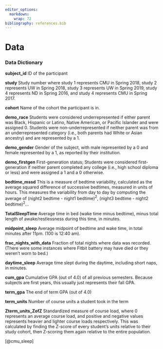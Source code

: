 ```yaml
---
editor_options: 
  markdown: 
    wrap: 72
bibliography: references.bib  
---
```


# Data

### Data Dictionary

**subject_id** ID of the participant

**study** Study number where study 1 represents CMU in Spring 2018,
study 2 represents UW in Spring 2018, study 3 represents UW in Spring
2019, study 4 represents ND in Spring 2016, and study 4 represents CMU
in Spring 2017.

**cohort** Name of the cohort the participant is in.

**demo_race** Students were considered underrepresented if either parent
was Black, Hispanic or Latino, Native American, or Pacific Islander and
were assigned 0. Students were non-underrepresented if neither parent
was from an underrepresented category (i.e., both parents had White or
Asian ancestry) and are represented by a 1.

**demo_gender** Gender of the subject, with male represented by a 0 and
female represented by a 1, as reported by their institution.

**demo_firstgen** First-generation status; Students were considered
first-generation if neither parent completed any college (i.e., high
school diploma or less) and were assigned a 1 and a 0 otherwise.

**bedtime_mssd** This is a measure of bedtime variability, calculated as
the average squared difference of successive bedtimes, measured in units
of hours. This measures the variability from day to day by computing the
average of (night2 bedtime - night1 bedtime)$^2$, (night3 bedtime -
night2 bedtime)$^2$...

**TotalSleepTime** Average time in bed (wake time minus bedtime), minus
total length of awake/restlessness during this time, in minutes.

**midpoint_sleep** Average midpoint of bedtime and wake time, in total
minutes after 11pm. (100 is 12:40 am).

**frac_nights_with_data** Fraction of total nights where data was
recorded. (There were some instances where Fitbit battery may have died
or they weren’t worn to bed.)

**daytime_sleep** Average time slept during the daytime, including short
naps, in minutes.

**cum_gpa** Cumulative GPA (out of 4.0) of all previous semesters.
Because subjects are first years, this usually just represents their
fall GPA.

**term_gpa** The end of term GPA (out of 4.0)

**term_units** Number of course units a student took in the term

**Zterm_units_ZofZ** Standardized measure of course load, where 0
represents an average course load, and positive and negative values
represents heavier and lighter course loads respectively. This was
calculated by finding the Z-score of every student’s units relative to
their study cohort, then Z-scoring them again relative to the entire
population.

[@cmu_sleep]
